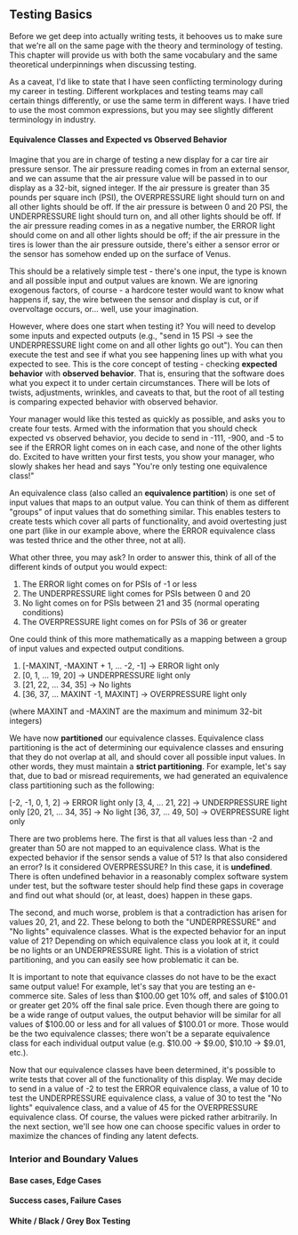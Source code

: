 ## Testing Basics

Before we get deep into actually writing tests, it behooves us to make sure that we're all on the same page with the theory and terminology of testing.  This chapter will provide us with both the same vocabulary and the same theoretical underpinnings when discussing testing.

As a caveat, I'd like to state that I have seen conflicting terminology during my career in testing.  Different workplaces and testing teams may call certain things differently, or use the same term in different ways.  I have tried to use the most common expressions, but you may see slightly different terminology in industry.

#### Equivalence Classes and Expected vs Observed Behavior

Imagine that you are in charge of testing a new display for a car tire air pressure sensor.  The air pressure reading comes in from an external sensor, and we can assume that the air pressure value will be passed in to our display as a 32-bit, signed integer.  If the air pressure is greater than 35 pounds per square inch (PSI), the OVERPRESSURE light should turn on and all other lights should be off.  If the air pressure is between 0 and 20 PSI, the UNDERPRESSURE light should turn on, and all other lights should be off.  If the air pressure reading comes in as a negative number, the ERROR light should come on and all other lights should be off; if the air pressure in the tires is lower than the air pressure outside, there's either a sensor error or the sensor has somehow ended up on the surface of Venus.

This should be a relatively simple test - there's one input, the type is known and all possible input and output values are known.  We are ignoring exogenous factors, of course - a hardcore tester would want to know what happens if, say, the wire between the sensor and display is cut, or if overvoltage occurs, or... well, use your imagination.  

However, where does one start when testing it?  You will need to develop some inputs and expected outputs (e.g., "send in 15 PSI -> see the UNDERPRESSURE light come on and all other lights go out").  You can then execute the test and see if what you see happening lines up with what you expected to see.  This is the core concept of testing - checking __expected behavior__ with __observed behavior__.  That is, ensuring that the software does what you expect it to under certain circumstances.  There will be lots of twists, adjustments, wrinkles, and caveats to that, but the root of all testing is comparing expected behavior with observed behavior.

Your manager would like this tested as quickly as possible, and asks you to create four tests.  Armed with the information that you should check expected vs observed behavior, you decide to send in -111, -900, and -5 to see if the ERROR light comes on in each case, and none of the other lights do.  Excited to have written your first tests, you show your manager, who slowly shakes her head and says "You're only testing one equivalence class!"

An equivalence class (also called an __equivalence partition__) is one set of input values that maps to an output value.  You can think of them as different "groups" of input values that do something similar.  This enables testers to create tests which cover all parts of functionality, and avoid overtesting just one part (like in our example above, where the ERROR equivalence class was tested thrice and the other three, not at all).

What other three, you may ask?  In order to answer this, think of all of the different kinds of output you would expect:

1. The ERROR light comes on for PSIs of -1 or less
2. The UNDERPRESSURE light comes for PSIs between 0 and 20
3. No light comes on for PSIs between 21 and 35 (normal operating conditions)
4. The OVERPRESSURE light comes on for PSIs of 36 or greater

One could think of this more mathematically as a mapping between a group of input values and expected output conditions.

1. [-MAXINT, -MAXINT + 1, ... -2, -1] -> ERROR light only
2. [0, 1, ... 19, 20] -> UNDERPRESSURE light only
3. [21, 22, ... 34, 35] -> No lights
4. [36, 37, ... MAXINT -1, MAXINT] -> OVERPRESSURE light only

(where MAXINT and -MAXINT are the maximum and minimum 32-bit integers)

We have now __partitioned__ our equivalence classes.  Equivalence class partitioning is the act of determining our equivalence classes and ensuring that they do not overlap at all, and should cover all possible input values.  In other words, they must maintain a __strict partitioning__.  For example, let's say that, due to bad or misread requirements, we had generated an equivalence class partitioning such as the following:

[-2, -1, 0, 1, 2] -> ERROR light only
[3, 4, ... 21, 22] -> UNDERPRESSURE light only
[20, 21, ... 34, 35] -> No light
[36, 37, ... 49, 50] -> OVERPRESSURE light only

There are two problems here.  The first is that all values less than -2 and greater than 50 are not mapped to an equivalence class.  What is the expected behavior if the sensor sends a value of 51?  Is that also considered an error?  Is it considered OVERPRESSURE?  In this case, it is __undefined__.  There is often undefined behavior in a reasonably complex software system under test, but the software tester should help find these gaps in coverage and find out what should (or, at least, does) happen in these gaps.

The second, and much worse, problem is that a contradiction has arisen for values 20, 21, and 22.  These belong to both the "UNDERPRESSURE" and "No lights" equivalence classes.  What is the expected behavior for an input value of 21?  Depending on which equivalence class you look at it, it could be no lights or an UNDERPRESSURE light.  This is a violation of strict partitioning, and you can easily see how problematic it can be.

It is important to note that equivance classes do not have to be the exact same output value!  For example, let's say that you are testing an e-commerce site.  Sales of less than $100.00 get 10% off, and sales of $100.01 or greater get 20% off the final sale price.  Even though there are going to be a wide range of output values, the output behavior will be similar for all values of $100.00 or less and for all values of $100.01 or more.  Those would be the two equivalence classes; there won't be a separate equivalence class for each individual output value (e.g. $10.00 -> $9.00, $10.10 -> $9.01, etc.).

Now that our equivalence classes have been determined, it's possible to write tests that cover all of the functionality of this display.  We may decide to send in a value of -2 to test the ERROR equivalence class, a value of 10 to test the UNDERPRESSURE equivalence class, a value of 30 to test the "No lights" equivalence class, and a value of 45 for the OVERPRESSURE equivalence class.  Of course, the values were picked rather arbitrarily.  In the next section, we'll see how one can choose specific values in order to maximize the chances of finding any latent defects.

### Interior and Boundary Values

#### Base cases, Edge Cases

#### Success cases, Failure Cases

#### White / Black / Grey Box Testing